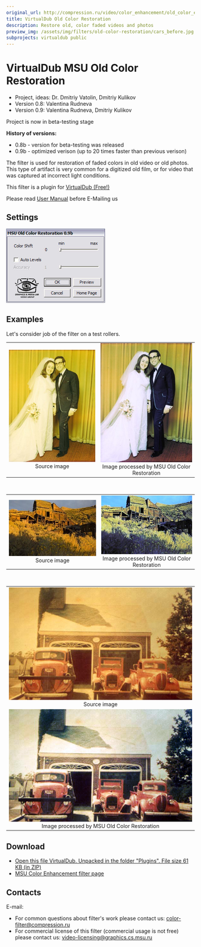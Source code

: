 ```yaml
---
original_url: http://compression.ru/video/color_enhancement/old_color_en.html
title: VirtualDub Old Color Restoration
description: Restore old, color faded videos and photos
preview_img: /assets/img/filters/old-color-restoration/cars_before.jpg
subprojects: virtualdub public
---
```


# VirtualDub MSU Old Color Restoration 

* Project, ideas: Dr. Dmitriy Vatolin, Dmitriy Kulikov  
* Version 0.8: Valentina Rudneva  
* Version 0.9: Valentina Rudneva, Dmitriy Kulikov

Project is now in beta-testing stage

**History of versions:**
- 0.8b - version for beta-testing was released
- 0.9b - optimized verison (up to 20 times faster than previous verison)

The filter is used for restoration of faded colors in old video or old
photos.  
This type of artifact is very common for a digitized old film, or for
video that was captured at incorrect light conditions.

This filter is a plugin for [VirtualDub (Free!)](http://www.virtualdub.org/)

Please read [User Manual](/video_filters/old-color-restoration-userguide.html) before E-Mailing us

## Settings

<div class="center">
<img src="/assets/img/filters/old-color-restoration/old.jpg" alt="Settings of the
filter ">
</div>
  

## Examples

Let's consider job of the filter on a test rollers.

<table class="center" style="text-align: center">
<tbody>
<tr class="odd">
<td><img src="/assets/img/filters/old-color-restoration/old1_before.jpg" alt="Frame from film" /><br />
Source image</td>
<td><img src="/assets/img/filters/old-color-restoration/old1_after.jpg" alt="after Filter" /><br />
Image processed by MSU Old Color Restoration</td>
</tr>
</tbody>
</table><br/>

<table class="center" style="text-align: center">
<tbody>
<tr class="odd">
<td><img src="/assets/img/filters/old-color-restoration/old2_before.jpg" alt="Frame from film" /><br />
Source image</td>
<td><img src="/assets/img/filters/old-color-restoration/old2_after.jpg" alt="after Filter" /><br />
Image processed by MSU Old Color Restoration</td>
</tr>
</tbody>
</table><br/>

<table class="center" style="text-align: center">
<tbody>
<tr class="odd">
<td><img src="/assets/img/filters/old-color-restoration/cars_before.jpg" alt="Frame from film" /><br />
Source image</td>
</tr>
<tr class="even">
<td><img src="/assets/img/filters/old-color-restoration/cars_after.jpg" alt="after Filter" /><br />
Image processed by MSU Old Color Restoration</td>
</tr>
</tbody>
</table>

## Download

-   [Open this file VirtualDub. Unpacked in the folder "Plugins". File
    size 61 KB (in
    ZIP)](http://compression.ru/video/color_enhancement/src/msu_old_color_restoration.zip)
-   [MSU Color Enhancement filter
    page](/video_filters/color-enhancement.html)

## Contacts

E-mail:

* For common questions about filter's work please contact us: <color-filter@compression.ru>
* For commercial license of this filter (commercial usage is not free) please contact us: <video-licensing@graphics.cs.msu.ru>
